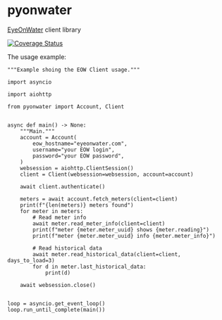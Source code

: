 # pyonwater
[EyeOnWater](eyeonwater.com) client library

[![Coverage Status](https://coveralls.io/repos/github/kdeyev/pyonwater/badge.svg?branch=main)](https://coveralls.io/github/kdeyev/pyonwater?branch=main)

The usage example:

```
"""Example shoing the EOW Client usage."""

import asyncio

import aiohttp

from pyonwater import Account, Client


async def main() -> None:
    """Main."""
    account = Account(
        eow_hostname="eyeonwater.com",
        username="your EOW login",
        password="your EOW password",
    )
    websession = aiohttp.ClientSession()
    client = Client(websession=websession, account=account)

    await client.authenticate()

    meters = await account.fetch_meters(client=client)
    print(f"{len(meters)} meters found")
    for meter in meters:
        # Read meter info
        await meter.read_meter_info(client=client)
        print(f"meter {meter.meter_uuid} shows {meter.reading}")
        print(f"meter {meter.meter_uuid} info {meter.meter_info}")

        # Read historical data
        await meter.read_historical_data(client=client, days_to_load=3)
        for d in meter.last_historical_data:
            print(d)

    await websession.close()


loop = asyncio.get_event_loop()
loop.run_until_complete(main())

```
